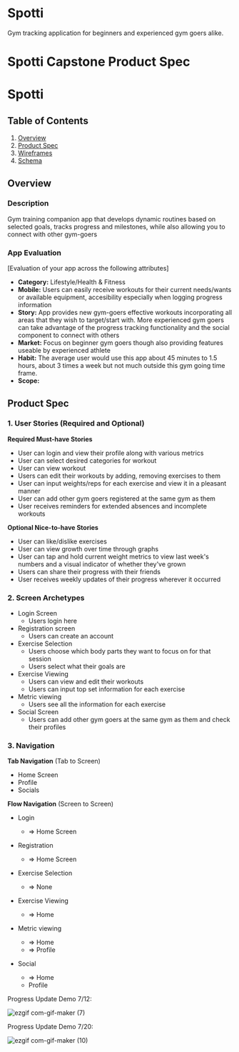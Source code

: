 # Spotti
Gym tracking application for beginners and experienced gym goers alike.

Spotti Capstone Product Spec
===

# Spotti

## Table of Contents
1. [Overview](#Overview)
1. [Product Spec](#Product-Spec)
1. [Wireframes](#Wireframes)
2. [Schema](#Schema)

## Overview
### Description
Gym training companion app that develops dynamic routines based on selected goals, tracks progress and milestones, while also allowing you to connect with other gym-goers

### App Evaluation
[Evaluation of your app across the following attributes]
- **Category:** Lifestyle/Health & Fitness
- **Mobile:** Users can easily receive workouts for their current needs/wants or available equipment, accesibility especially when logging progress information
- **Story:** App provides new gym-goers effective workouts incorporating all areas that they wish to target/start with. More experienced gym goers can take advantage of the progress tracking functionality and the social component to connect with others
- **Market:** Focus on beginner gym goers though also providing features useable by experienced athlete 
- **Habit:** The average user would use this app about 45 minutes to 1.5 hours, about 3 times a week but not much outside this gym going time frame. 
- **Scope:**

## Product Spec

### 1. User Stories (Required and Optional)

**Required Must-have Stories**

* User can login and view their profile along with various metrics
* User can select desired categories for workout
* User can view workout
* Users can edit their workouts by adding, removing exercises to them
* User can input weights/reps for each exercise and view it in a pleasant manner
* User can add other gym goers registered at the same gym as them
* User receives reminders for extended absences and incomplete workouts 

**Optional Nice-to-have Stories**

* User can like/dislike exercises
* User can view growth over time through graphs
* User can tap and hold current weight metrics to view last week's numbers and a visual indicator of whether they've grown
* Users can share their progress with their friends
* User receives weekly updates of their progress wherever it occurred


### 2. Screen Archetypes

* Login Screen
   * Users login here
* Registration screen
   * Users can create an account
* Exercise Selection
    * Users choose which body parts they want to focus on for that session
    * Users select what their goals are
* Exercise Viewing
    * Users can view and edit their workouts
    * Users can input top set information for each exercise
* Metric viewing
    * Users see all the information for each exercise
* Social Screen
    * Users can add other gym goers at the same gym as them and check their profiles


### 3. Navigation

**Tab Navigation** (Tab to Screen)

* Home Screen
* Profile
* Socials

**Flow Navigation** (Screen to Screen)

* Login
   * => Home Screen
  
* Registration
   * => Home Screen
* Exercise Selection
    * => None
* Exercise Viewing
    * => Home
* Metric viewing
    * => Home
    * => Profile
* Social
    * => Home
    * Profile

Progress Update Demo 7/12:


![ezgif com-gif-maker (7)](https://user-images.githubusercontent.com/74148230/178561373-bf8446ec-5702-46c4-9b9e-02e54269b70f.gif)

Progress Update Demo 7/20:

![ezgif com-gif-maker (10)](https://user-images.githubusercontent.com/74148230/180091232-da3dceec-1d7d-4c2f-ace0-75fb60b61400.gif)

